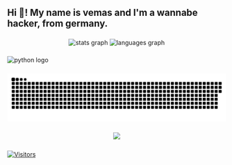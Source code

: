 <h2 align="left">Hi 👋! My name is vemas and I'm a wannabe hacker, from germany.</h2> 


###

<div align="center">
  <img src="https://github-readme-stats.vercel.app/api?username=vemas23&hide_title=false&hide_rank=false&show_icons=true&include_all_commits=true&count_private=true&disable_animations=false&theme=dracula&locale=en&hide_border=false" height="150" alt="stats graph"  />
  <img src="https://github-readme-stats.vercel.app/api/top-langs?username=vemas23&locale=en&hide_title=false&layout=compact&card_width=320&langs_count=5&theme=dracula&hide_border=false" height="150" alt="languages graph"  />
</div>

###

<div align="left">
  <img src="https://cdn.jsdelivr.net/gh/devicons/devicon/icons/python/python-original-wordmark.svg" height="30" alt="python logo"  />
</div>

###

<div align="left">
</div>

###

<img src="https://raw.githubusercontent.com/vemas23/vemas23/output/snake.svg" alt="Snake animation" />

###

<div align="center">
  <img src="https://profile-counter.glitch.me/vemas23/count.svg?"  />
</div>

###

[![Visitors](https://api.visitorbadge.io/api/combined?path=https%3A%2F%2Fgithub.com%2Fvemas23&label=VISITORS&countColor=%23263759)](https://visitorbadge.io/status?path=https%3A%2F%2Fgithub.com%2Fvemas23)
